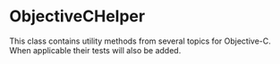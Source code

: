 ObjectiveCHelper
================

This class contains utility methods from several topics for Objective-C. When applicable their tests will also be added. 